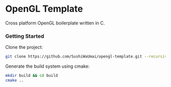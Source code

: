 # OpenGL Template
Cross platform OpenGL boilerplate written in C.

### Getting Started

Clone the project:

```bash
git clone https://github.com/SushiWaUmai/opengl-template.git --recursive
```

Generate the build system using cmake:

```bash
mkdir build && cd build
cmake ..
```
